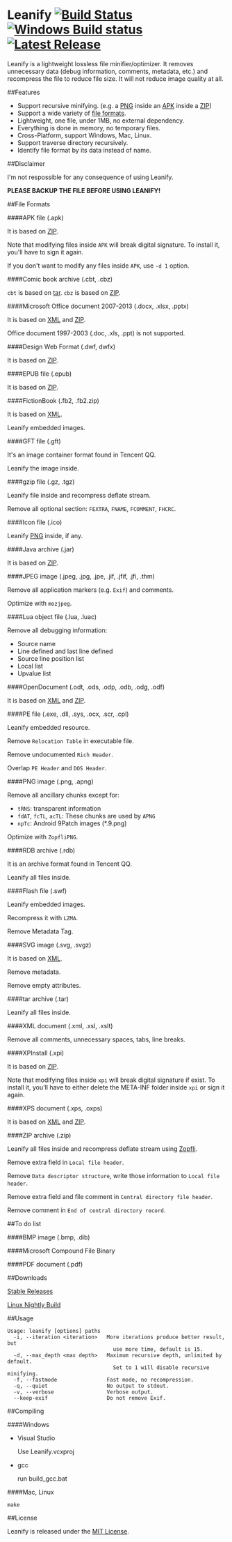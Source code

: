 Leanify [![Build Status](https://img.shields.io/travis/JayXon/Leanify.svg?style=flat)](https://travis-ci.org/JayXon/Leanify) [![Windows Build status](https://img.shields.io/appveyor/ci/JayXon/Leanify.svg?style=flat)](https://ci.appveyor.com/project/JayXon/leanify) [![Latest Release](https://img.shields.io/github/release/JayXon/Leanify.svg?style=flat)](https://github.com/JayXon/Leanify/releases)
=======

Leanify is a lightweight lossless file minifier/optimizer. It removes unnecessary data (debug information, comments, metadata, etc.) and recompress the file to reduce file size. It will not reduce image quality at all.


##Features

* Support recursive minifying. (e.g. a [PNG] inside an [APK] inside a [ZIP])
* Support a wide variety of [file formats](#file-formats).
* Lightweight, one file, under 1MB, no external dependency.
* Everything is done in memory, no temporary files.
* Cross-Platform, support Windows, Mac, Linux.
* Support traverse directory recursively.
* Identify file format by its data instead of name.


##Disclaimer

I'm not respossible for any consequence of using Leanify.

**PLEASE BACKUP THE FILE BEFORE USING LEANIFY!**


##File Formats


####APK file (.apk)

It is based on [ZIP].
  
Note that modifying files inside `APK` will break digital signature.
To install it, you'll have to sign it again.

If you don't want to modify any files inside `APK`, use `-d 1` option.


####Comic book archive (.cbt, .cbz)

`cbt` is based on [tar]. `cbz` is based on [ZIP].


####Microsoft Office document 2007-2013 (.docx, .xlsx, .pptx)

It is based on [XML] and [ZIP].

Office document 1997-2003 (.doc, .xls, .ppt) is not supported.


####Design Web Format (.dwf, dwfx)

It is based on [ZIP].


####EPUB file (.epub)

It is based on [ZIP].


####FictionBook (.fb2, .fb2.zip)

It is based on [XML].

Leanify embedded images.


####GFT file (.gft)

It's an image container format found in Tencent QQ.

Leanify the image inside.


####gzip file (.gz, .tgz)

Leanify file inside and recompress deflate stream.
  
Remove all optional section: `FEXTRA`, `FNAME`, `FCOMMENT`, `FHCRC`.


####Icon file (.ico)

Leanify [PNG] inside, if any.


####Java archive (.jar)

It is based on [ZIP].


####JPEG image (.jpeg, .jpg, .jpe, .jif, .jfif, .jfi, .thm)

Remove all application markers (e.g. `Exif`) and comments.

Optimize with `mozjpeg`.


####Lua object file (.lua, .luac)

Remove all debugging information:

* Source name
* Line defined and last line defined
* Source line position list
* Local list
* Upvalue list


####OpenDocument (.odt, .ods, .odp, .odb, .odg, .odf)

It is based on [XML] and [ZIP].


####PE file (.exe, .dll, .sys, .ocx, .scr, .cpl)

Leanify embedded resource.

Remove `Relocation Table` in executable file.

Remove undocumented `Rich Header`.

Overlap `PE Header` and `DOS Header`.


####PNG image (.png, .apng)

Remove all ancillary chunks except for:
  
* `tRNS`: transparent information
* `fdAT`, `fcTL`, `acTL`: These chunks are used by `APNG`
* `npTc`: Android 9Patch images (*.9.png)

Optimize with `ZopfliPNG`.


####RDB archive (.rdb)

It is an archive format found in Tencent QQ.

Leanify all files inside.


####Flash file (.swf)

Leanify embedded images.

Recompress it with `LZMA`.
  
Remove Metadata Tag.


####SVG image (.svg, .svgz)
 
It is based on [XML].
  
Remove metadata.

Remove empty attributes.

####tar archive (.tar)

Leanify all files inside.


####XML document (.xml, .xsl, .xslt)

Remove all comments, unnecessary spaces, tabs, line breaks.


####XPInstall (.xpi)

It is based on [ZIP].

Note that modifying files inside `xpi` will break digital signature if exist.
To install it, you'll have to either delete the META-INF folder inside `xpi` or sign it again.


####XPS document (.xps, .oxps)

It is based on [XML] and [ZIP].


####ZIP archive (.zip)

Leanify all files inside and recompress deflate stream using [Zopfli](https://code.google.com/p/zopfli/).

Remove extra field in `Local file header`.

Remove `Data descriptor structure`, write those information to `Local file header`.

Remove extra field and file comment in `Central directory file header`.

Remove comment in `End of central directory record`.



##To do list


####BMP image (.bmp, .dib)


####Microsoft Compound File Binary


####PDF document (.pdf)


##Downloads

[Stable Releases](https://github.com/JayXon/Leanify/releases/)

[Linux Nightly Build](https://drone.io/github.com/JayXon/Leanify/files)



##Usage

```
Usage: leanify [options] paths
  -i, --iteration <iteration>   More iterations produce better result, but
                                  use more time, default is 15.
  -d, --max_depth <max depth>   Maximum recursive depth, unlimited by default.
                                  Set to 1 will disable recursive minifying.
  -f, --fastmode                Fast mode, no recompression.
  -q, --quiet                   No output to stdout.
  -v, --verbose                 Verbose output.
  --keep-exif                   Do not remove Exif.
```


##Compiling

####Windows

* Visual Studio

  Use Leanify.vcxproj

* gcc

  run build_gcc.bat


####Mac, Linux

```
make
```



##License

Leanify is released under the [MIT License](LICENSE).


[APK]: #apk-file-apk
[PNG]: #png-image-png-apng
[tar]: #tar-archive-tar
[XML]: #xml-document-xml-xsl-xslt
[ZIP]: #zip-archive-zip
